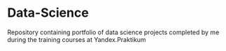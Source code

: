 # Data-Science
Repository containing portfolio of data science projects completed by me during the training courses at Yandex.Praktikum
